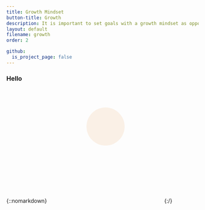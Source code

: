 ```yaml
---
title: Growth Mindset
button-title: Growth
description: It is important to set goals with a growth mindset as opposed to just checking the boxes and climbing the ladder
layout: default
filename: growth
order: 2

github:
  is_project_page: false
--- 
```

### Hello

{::nomarkdown}
<svg width="300" height=300>
    <circle cx="150" cy="100" r="50" fill="linen"/>.draggable {
  cursor: move;
}
</svg>
{:/}
